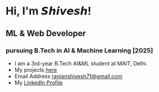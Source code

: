 # Hi, I'm 𝙎𝙝𝙞𝙫𝙚𝙨𝙝!
## ML & Web Developer
### pursuing B.Tech in AI & Machine Learning [2025]
- I am a 3rd-year B.Tech AI&ML student at MAIT, Delhi.
- My projects [here](https://github.com/shivesh-ranjan?tab=repositories)
- Email Address ranjanshivesh71@gmail.com
- My <a href="https://www.linkedin.com/in/shivesh-ranjan/">LinkedIn Profile</a>
